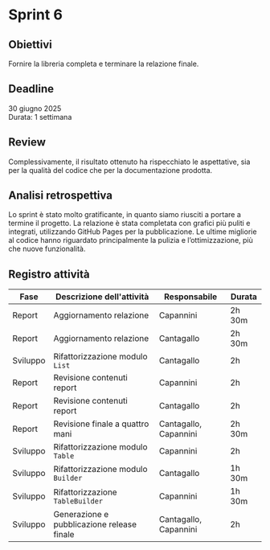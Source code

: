 # Sprint 6

## Obiettivi

Fornire la libreria completa e terminare la relazione finale.

## Deadline

30 giugno 2025  
Durata: 1 settimana

## Review

Complessivamente, il risultato ottenuto ha rispecchiato le aspettative, sia per la qualità del codice che per la documentazione prodotta.

## Analisi retrospettiva

Lo sprint è stato molto gratificante, in quanto siamo riusciti a portare a termine il progetto. La relazione è stata completata con grafici più puliti e integrati, utilizzando GitHub Pages per la pubblicazione. Le ultime migliorie al codice hanno riguardato principalmente la pulizia e l’ottimizzazione, più che nuove funzionalità.


## Registro attività

| Fase       | Descrizione dell'attività                   | Responsabile           | Durata  |
|------------|----------------------------------------------|------------------------|---------|
| Report     | Aggiornamento relazione                      | Capannini              | 2h 30m  |
| Report     | Aggiornamento relazione                      | Cantagallo             | 2h 30m  |
| Sviluppo   | Rifattorizzazione modulo `List`              | Cantagallo             | 2h      |
| Report     | Revisione contenuti report                   | Capannini              | 2h      |
| Report     | Revisione contenuti report                   | Cantagallo             | 2h      |
| Report     | Revisione finale a quattro mani              | Cantagallo, Capannini  | 2h 30m  |
| Sviluppo   | Rifattorizzazione modulo `Table`             | Capannini              | 2h      |
| Sviluppo   | Rifattorizzazione modulo `Builder`           | Cantagallo             | 1h 30m  |
| Sviluppo   | Rifattorizzazione `TableBuilder`             | Capannini              | 1h 30m  |
| Sviluppo   | Generazione e pubblicazione release finale   | Cantagallo, Capannini  | 2h      |
